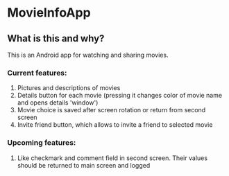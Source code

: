 
# MovieInfoApp

## What is this and why?

This is an Android app for watching and sharing movies. 

### Current features:

1. Pictures and descriptions of movies
2. Details button for each movie (pressing it changes color of movie name and opens details 'window')
3. Movie choice is saved after screen rotation or return from second screen
4. Invite friend button, which allows to invite a friend to selected movie

### Upcoming features:

1. Like checkmark and comment field in second screen. Their values should be returned to main screen and logged
